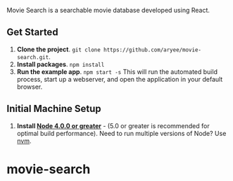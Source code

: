 Movie Search is a searchable movie database developed using React.

## Get Started
1. **Clone the project**. `git clone https://github.com/aryee/movie-search.git`.
2. **Install packages**. `npm install`
3. **Run the example app**. `npm start -s`
This will run the automated build process, start up a webserver, and open the application in your default browser.

## Initial Machine Setup
1. **Install [Node 4.0.0 or greater](https://nodejs.org)** - (5.0 or greater is recommended for optimal build performance). Need to run multiple versions of Node? Use [nvm](https://github.com/creationix/nvm).
# movie-search
